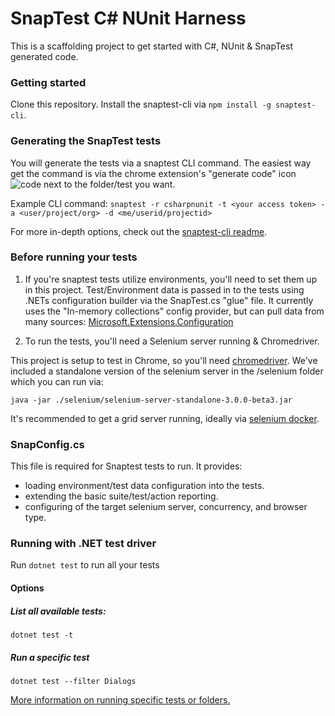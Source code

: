 # SnapTest C# NUnit Harness

This is a scaffolding project to get started with C#, NUnit & SnapTest generated code.

### Getting started

Clone this repository.
Install the snaptest-cli via `npm install -g snaptest-cli`.

### Generating the SnapTest tests

You will generate the tests via a snaptest CLI command.  The easiest way get the command is via the chrome extension's "generate code" icon ![code](https://res.cloudinary.com/snaptest/image/upload/v1535423547/READMEs/Screen_Shot_2018-08-27_at_9.32.07_PM.png) next to the folder/test you want. 

Example CLI command: `snaptest -r csharpnunit -t <your access token> -a <user/project/org> -d <me/userid/projectid>`

For more in-depth options, check out the [snaptest-cli readme](https://www.npmjs.com/package/snaptest-cli).

### Before running your tests

1. If you're snaptest tests utilize environments, you'll need to set them up in this project.  Test/Environment data is passed in to the tests using .NETs configuration builder via the SnapTest.cs "glue" file.  It currently
uses the "In-memory collections" config provider, but can pull data from many sources: [Microsoft.Extensions.Configuration](https://docs.microsoft.com/en-us/aspnet/core/fundamentals/configuration/?view=aspnetcore-2.1)  

1. To run the tests, you'll need a Selenium server running & Chromedriver. 

This project is setup to test in Chrome, so you'll need [chromedriver](http://chromedriver.chromium.org/downloads).  We've included a standalone version of the selenium server in the /selenium 
folder which you can run via:

`java -jar ./selenium/selenium-server-standalone-3.0.0-beta3.jar`

It's recommended to get a grid server running, ideally via [selenium docker](https://github.com/SeleniumHQ/docker-selenium).   

### SnapConfig.cs
 
This file is required for Snaptest tests to run.  It provides:
- loading environment/test data configuration into the tests.
- extending the basic suite/test/action reporting.
- configuring of the target selenium server, concurrency, and browser type.  

### Running with .NET test driver

Run ```dotnet test``` to run all your tests

#### Options

##### List all available tests:
```dotnet test -t```

##### Run a specific test 
```dotnet test --filter Dialogs```

[More information on running specific tests or folders.](https://docs.microsoft.com/en-us/dotnet/core/testing/selective-unit-tests)

